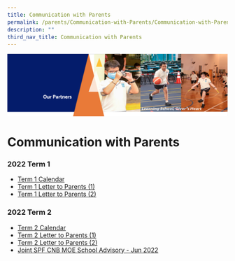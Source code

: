 ```yaml
---
title: Communication with Parents
permalink: /parents/Communication-with-Parents/Communication-with-Parents/
description: ""
third_nav_title: Communication with Parents
---
```

![](/images/OurPartners.png)

Communication with Parents
==========================

  

### 2022 Term 1


*   [Term 1 Calendar](/files/Term%201%20Student%20Calendar%202022.pdf)
*   [Term 1 Letter to Parents (1)](/files/2022%20From%20the%20Desk%20of%20the%20Principal%20_%20Term%201.pdf)
*   [Term 1 Letter to Parents (2)](/files/2022%20From%20the%20Desk%20of%20the%20Principal%20_%203rd%20February.pdf)

### 2022 Term 2

*   [Term 2 Calendar](https://zhangdepri.moe.edu.sg/qql/slot/u180/Our%20Partners/Parents/Communication%20with%20Parents/2022%20Term%20Calendar/Term%202%20Student%20Calendar%202022.pdf)
*   [Term 2 Letter to Parents (1)](https://zhangdepri.moe.edu.sg/qql/slot/u180/Our%20Partners/Parents/Communication%20with%20Parents/2022%20Letters/2022%20From%20the%20Desk%20of%20the%20Principal_21st%20March%202022.pdf)
*   [Term 2 Letter to Parents (2)](https://zhangdepri.moe.edu.sg/qql/slot/u180/Our%20Partners/Parents/Communication%20with%20Parents/2022%20Letters/From%20The%20Desk%20of%20The%20Principal_25th%20April%202022.pdf)
*   [Joint SPF CNB MOE School Advisory - Jun 2022](https://zhangdepri.moe.edu.sg/qql/slot/u180/Our%20Partners/Parents/Communication%20with%20Parents/Joint%20SPF%20CNB%20MOE%20School%20Advisory%20-%20Jun%202022.pdf)